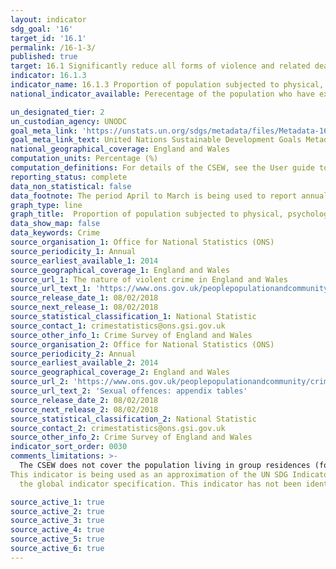 ```yaml
---
layout: indicator
sdg_goal: '16'
target_id: '16.1'
permalink: /16-1-3/
published: true
target: 16.1 Significantly reduce all forms of violence and related death rates everywhere
indicator: 16.1.3
indicator_name: 16.1.3 Proportion of population subjected to physical, psychological or sexual violence in the previous 12 months
national_indicator_available: Perecentage of the population who have experienced violet crime/sexual assault in the previous 12 months

un_designated_tier: 2
un_custodian_agency: UNODC
goal_meta_link: 'https://unstats.un.org/sdgs/metadata/files/Metadata-16-01-03.pdf '
goal_meta_link_text: United Nations Sustainable Development Goals Metadata (PDF 217 KB)
national_geographical_coverage: England and Wales
computation_units: Percentage (%)
computation_definitions: For details of the CSEW, see the User guide to crime statistics for England and Wales
reporting_status: complete
data_non_statistical: false
data_footnote: The period April to March is being used to report annual data. The date on the X axis is the year at the start of the period
graph_type: line
graph_title:  Proportion of population subjected to physical, psychological or sexual violence in the previous 12 months
data_show_map: false
data_keywords: Crime
source_organisation_1: Office for National Statistics (ONS)
source_periodicity_1: Annual
source_earliest_available_1: 2014
source_geographical_coverage_1: England and Wales
source_url_1: The nature of violent crime in England and Wales
source_url_text_1: 'https://www.ons.gov.uk/peoplepopulationandcommunity/crimeandjustice/datasets/thenatureofviolentcrimeappendixtables'
source_release_date_1: 08/02/2018
source_next_release_1: 08/02/2018
source_statistical_classification_1: National Statistic
source_contact_1: crimestatistics@ons.gsi.gov.uk
source_other_info_1: Crime Survey of England and Wales
source_organisation_2: Office for National Statistics (ONS)
source_periodicity_2: Annual
source_earliest_available_2: 2014
source_geographical_coverage_2: England and Wales
source_url_2: 'https://www.ons.gov.uk/peoplepopulationandcommunity/crimeandjustice/datasets/sexualoffencesappendixtables'
source_url_text_2: 'Sexual offences: appendix tables'
source_release_date_2: 08/02/2018
source_next_release_2: 08/02/2018
source_statistical_classification_2: National Statistic
source_contact_2: crimestatistics@ons.gsi.gov.uk
source_other_info_2: Crime Survey of England and Wales
indicator_sort_order: 0030
comments_limitations: >-
  The CSEW does not cover the population living in group residences (for example, care homes or student halls of residence) or other institutions
This indicator is being used as an approximation of the UN SDG Indicator. Where possible, we will work to identify or develop UK data to meet
  the global indicator specification. This indicator has not been identified in collaboration with topic experts.

source_active_1: true
source_active_2: true
source_active_3: true
source_active_4: true
source_active_5: true
source_active_6: true
---
```

